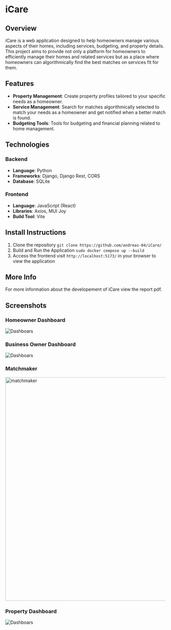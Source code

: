 # iCare

## Overview

iCare is a web application designed to help homeowners manage various aspects of their homes, including services, budgeting, and property details. This project aims to provide not only a platform for homeowners to efficiently manage their homes and related services but as a place where homeowners can algorithmically find the best matches on services fit for them.

## Features

- **Property Management**: Create property profiles tailored to your specific needs as a homeowner.
- **Service Management**: Search for matches algorithmically selected to match your needs as a homeowner and get notified when a better match is found.
- **Budgeting Tools**: Tools for budgeting and financial planning related to home management.


## Technologies

### Backend

- **Language**: Python
- **Frameworks**: Django, Django Rest, CORS
- **Database**: SQLite

### Frontend

- **Language**: JavaScript (React)
- **Libraries**: Axios, MUI Joy
- **Build Tool**: Vite

## Install Instructions 
  1. Clone the repository 
    `git clone https://github.com/andreas-04/iCare/`
  2. Build and Run the Application
     `sudo docker compose up --build`
  3. Access the frontend
     visit `http://localhost:5173/` in your browser to view the application
## More Info
For more information about the developement of iCare view the report pdf.
## Screenshots

### Homeowner Dashboard
![Dashboars](https://github.com/andreas-04/iCare/aboutPics/main/dash.png?raw=true)

### Business Owner Dashboard
![Dashboars](https://github.com/andreas-04/iCare/aboutPics/main/bDash.png?raw=true)

### Matchmaker
<img width="700" alt="matchmaker" src="https://github.com/andreas-04/iCare/assets/82251948/ad5e8562-6961-491c-a1eb-b3b713b50f4e">

### Property Dashboard
![Dashboars](https://github.com/andreas-04/iCare/aboutPics/main/properties.png?raw=true)
